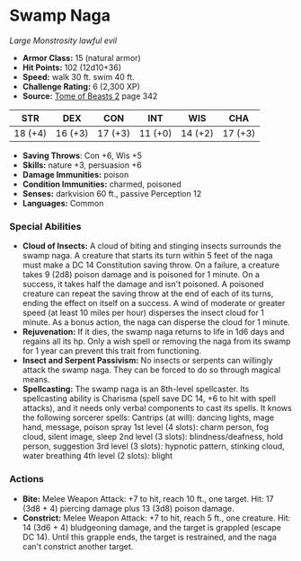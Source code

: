 # Swamp Naga

*Large* *Monstrosity* *lawful evil*

- **Armor Class:** 15 (natural armor)
- **Hit Points:** 102 (12d10+36)
- **Speed:** walk 30 ft. swim 40 ft.
- **Challenge Rating:** 6 (2,300 XP)
- **Source:** [Tome of Beasts 2](https://koboldpress.com/kpstore/product/tome-of-beasts-2-for-5th-edition) page 342

| STR | DEX | CON | INT | WIS | CHA |
| --- | --- | --- | --- | --- | --- |
| 18 (+4) | 16 (+3) | 17 (+3) | 11 (+0) | 14 (+2) | 17 (+3) |

- **Saving Throws**: Con +6, Wis +5
- **Skills:** nature +3, persuasion +6
- **Damage Immunities:** poison
- **Condition Immunities:** charmed, poisoned
- **Senses:** darkvision 60 ft., passive Perception 12
- **Languages:** Common

### Special Abilities

- **Cloud of Insects:** A cloud of biting and stinging insects surrounds the swamp naga. A creature that starts its turn within 5 feet of the naga must make a DC 14 Constitution saving throw. On a failure, a creature takes 9 (2d8) poison damage and is poisoned for 1 minute. On a success, it takes half the damage and isn't poisoned. A poisoned creature can repeat the saving throw at the end of each of its turns, ending the effect on itself on a success. A wind of moderate or greater speed (at least 10 miles per hour) disperses the insect cloud for 1 minute. As a bonus action, the naga can disperse the cloud for 1 minute.
- **Rejuvenation:** If it dies, the swamp naga returns to life in 1d6 days and regains all its hp. Only a wish spell or removing the naga from its swamp for 1 year can prevent this trait from functioning.
- **Insect and Serpent Passivism:** No insects or serpents can willingly attack the swamp naga. They can be forced to do so through magical means.
- **Spellcasting:** The swamp naga is an 8th-level spellcaster. Its spellcasting ability is Charisma (spell save DC 14, +6 to hit with spell attacks), and it needs only verbal components to cast its spells. It knows the following sorcerer spells:
Cantrips (at will): dancing lights, mage hand, message, poison spray
1st level (4 slots): charm person, fog cloud, silent image, sleep
2nd level (3 slots): blindness/deafness, hold person, suggestion
3rd level (3 slots): hypnotic pattern, stinking cloud, water breathing
4th level (2 slots): blight

### Actions

- **Bite:** Melee Weapon Attack: +7 to hit, reach 10 ft., one target. Hit: 17 (3d8 + 4) piercing damage plus 13 (3d8) poison damage.
- **Constrict:** Melee Weapon Attack: +7 to hit, reach 5 ft., one creature. Hit: 14 (3d6 + 4) bludgeoning damage, and the target is grappled (escape DC 14). Until this grapple ends, the target is restrained, and the naga can't constrict another target.


